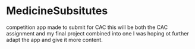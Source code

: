 # MedicineSubsitutes
competition app made to submit for CAC this will be both the CAC assignment and my final project combined into one I was hoping ot further adapt the app and give it more content.
